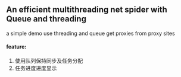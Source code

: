 ## An efficient multithreading net spider with Queue and threading

a simple demo use threading and queue get proxies from proxy sites

#### feature:

1. 使用队列保持同步及任务分配
2. 任务进度进度显示
